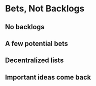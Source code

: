 # Bets, Not Backlogs

## No backlogs

## A few potential bets

## Decentralized lists

## Important ideas come back
